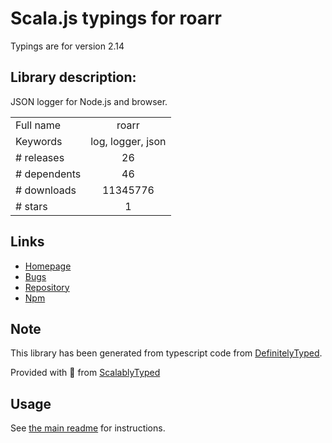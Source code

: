
# Scala.js typings for roarr

Typings are for version 2.14

## Library description:
JSON logger for Node.js and browser.

|                    |                 |
| ------------------ | :-------------: |
| Full name          | roarr |
| Keywords           | log, logger, json |
| # releases         | 26 |
| # dependents       | 46 |
| # downloads        | 11345776 |
| # stars            | 1 |

## Links
- [Homepage](https://github.com/gajus/roarr#readme)
- [Bugs](https://github.com/gajus/roarr/issues)
- [Repository](https://github.com/gajus/roarr)
- [Npm](https://www.npmjs.com/package/roarr)
    


## Note
This library has been generated from typescript code from [DefinitelyTyped](https://definitelytyped.org).

Provided with :purple_heart: from [ScalablyTyped](https://github.com/oyvindberg/ScalablyTyped)

## Usage
See [the main readme](../../readme.md) for instructions.


